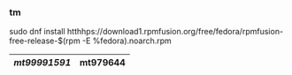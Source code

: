 ### tm

sudo dnf install htthhps://download1.rpmfusion.org/free/fedora/rpmfusion-free-release-$(rpm -E %fedora).noarch.rpm


_mt99991591_ | mt979644
------------ | --------
